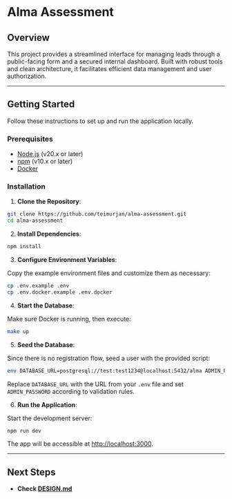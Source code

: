 # Alma Assessment

## Overview

This project provides a streamlined interface for managing leads through a public-facing form and a secured internal dashboard. Built with robust tools and clean architecture, it facilitates efficient data management and user authorization.

---

## Getting Started

Follow these instructions to set up and run the application locally.

### Prerequisites

- [Node.js](https://nodejs.org/) (v20.x or later)
- [npm](https://www.npmjs.com/) (v10.x or later)
- [Docker](https://www.docker.com/)

### Installation

1. **Clone the Repository**:

```sh
git clone https://github.com/teimurjan/alma-assessment.git
cd alma-assessment
```

2. **Install Dependencies**:

```sh
npm install
```

3. **Configure Environment Variables**:

Copy the example environment files and customize them as necessary:

```sh
cp .env.example .env
cp .env.docker.example .env.docker
```

4. **Start the Database**:

Make sure Docker is running, then execute:

```sh
make up
```

5. **Seed the Database**:

Since there is no registration flow, seed a user with the provided script:

```sh
env DATABASE_URL=postgresql://test:test1234@localhost:5432/alma ADMIN_PASSWORD=Admin1234 npm run seed
```

Replace `DATABASE_URL` with the URL from your `.env` file and set `ADMIN_PASSWORD` according to validation rules.

6. **Run the Application**:

Start the development server:

```sh
npm run dev
```

The app will be accessible at [http://localhost:3000](http://localhost:3000).

---


## Next Steps

- **Check [DESIGN.md](./DESIGN.md)**